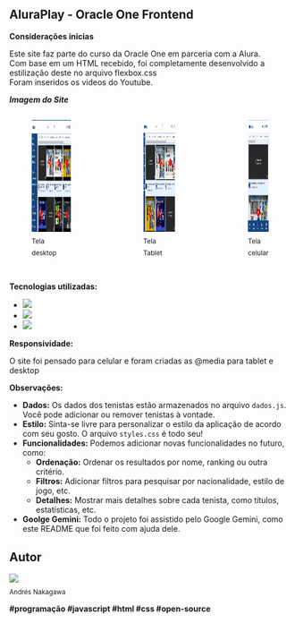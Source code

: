 ### <h2>AluraPlay - Oracle One Frontend</h2> 
**Considerações inicias**

Este site faz parte do curso da Oracle One em parceria com a Alura.<br>
Com base em um HTML recebido, foi completamente desenvolvido a estilização deste  no arquivo flexbox.css<br>
Foram inseridos os videos do Youtube.

**_Imagem do Site_**

<div style="display: flex; align-items: center; gap: 50px;">
  <figure>
    <img src="img/readme/tela-desktop.jpg" height="200" alt="Imagem do site desktop">
    <sub>Tela desktop</sub>
  </figure>
  <figure>
    <img src="img/readme/tela-tablet.jpg" height="200" alt="Imagem do site tablet">
    <sub>Tela Tablet</sub>
  </figure>
  <figure>
    <img src="img/readme/tela-celular.jpg" height="200" alt="Imagem do site mobile">
    <sub>Tela celular</sub>
  </figure>
</div></br>


**Tecnologias utilizadas:**

* <img src= "https://img.shields.io/badge/HTML-ec6231?logo=html5&logoColor=black"> 
* <img src= "https://img.shields.io/badge/CSS-264de4?logo=css3&logoColor=black">
* <img src= "https://img.shields.io/badge/JavaScript-f7df1e?logo=javascript&logoColor=black">

**Responsividade:**

O site foi pensado para celular e foram criadas as @media para tablet e desktop


**Observações:**

* **Dados:** Os dados dos tenistas estão armazenados no arquivo `dados.js`. Você pode adicionar ou remover tenistas à vontade.
* **Estilo:** Sinta-se livre para personalizar o estilo da aplicação de acordo com seu gosto. O arquivo `styles.css` é todo seu!
* **Funcionalidades:** Podemos adicionar novas funcionalidades no futuro, como:
    * **Ordenação:** Ordenar os resultados por nome, ranking ou outra critério.
    * **Filtros:** Adicionar filtros para pesquisar por nacionalidade, estilo de jogo, etc.
    * **Detalhes:** Mostrar mais detalhes sobre cada tenista, como títulos, estatísticas, etc.
* **Goolge Gemini:** Todo o projeto foi assistido pelo Google Gemini, como este README que foi feito com ajuda dele.

<h2>Autor</h2> 

<img loading="lazy" src= "https://avatars.githubusercontent.com/u/63744840?v=4" width=100></br><sub>Andrés Nakagawa</sub>

**#programação #javascript #html #css #open-source**

